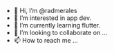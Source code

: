 - 👋 Hi, I’m @radmerales
- 👀 I’m interested in app dev.
- 🌱 I’m currently learning flutter.
- 💞️ I’m looking to collaborate on ...
- 📫 How to reach me ...

<!---
radmerales/radmerales is a ✨ special ✨ repository because its `README.md` (this file) appears on your GitHub profile.
You can click the Preview link to take a look at your changes.
--->
